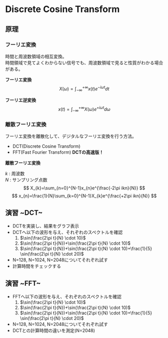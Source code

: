 # Discrete Cosine Transform

## 原理

### フーリエ変換

時間と周波数領域の相互変換。  
時間領域で見てよくわからない信号でも、周波数領域で見ると性質がわかる場合がある。

**フーリエ変換**
$$
X(\omega) = \int_{-\infty}^{+\infty} x(t)e^{-i \omega t}dt
$$

**フーリエ逆変換**　
$$
x(t) = \int_{-\infty}^{+\infty} X(\omega)e^{+i \omega t}d\omega
$$

### 離散フーリエ変換

フーリエ変換を離散化して、デジタルなフーリエ変換を行う方法。

* DCT(Discrete Cosine Transform)
* FFT(Fast Fourier Transform) **DCTの高速版！**

**離散フーリエ変換**

$k$ : 周波数    
$N$ : サンプリング点数
$$
X_{k}=\sum_{n=0}^{N-1}x_{n}e^{\frac{-2\pi ikn}{N}}
$$
$$
x_{n}=\frac{1}{N}\sum_{k=0}^{N-1}X_{k}e^{\frac{+2\pi ikn}{N}}
$$

## 演習 ~DCT~

* DCTを実装し、結果をグラフ表示
* DCTへ以下の波形を与え、それぞれのスペクトルを確認
  1. $\sin(\frac{2\pi t}{N} \cdot 10)$
  2. $\sin(\frac{2\pi t}{N})+\sin(\frac{2\pi t}{N} \cdot 10)$
  3. $\sin(\frac{2\pi t}{N})+\sin(\frac{2\pi t}{N} \cdot 10)+\frac{1}{5} \sin(\frac{2\pi t}{N} \cdot 20)$
* N=128, N=1024, N=2048についてそれぞれ試す
* 計算時間をチェックする

## 演習 ~FFT~

* FFTへ以下の波形を与え、それぞれのスペクトルを確認
  1. $\sin(\frac{2\pi t}{N} \cdot 10)$
  2. $\sin(\frac{2\pi t}{N})+\sin(\frac{2\pi t}{N} \cdot 10)$
  3. $\sin(\frac{2\pi t}{N})+\sin(\frac{2\pi t}{N} \cdot 10)+\frac{1}{5} \sin(\frac{2\pi t}{N} \cdot 20)$
* N=128, N=1024, N=2048についてそれぞれ試す
* DCTとの計算時間の違いを測定(N=2048)
